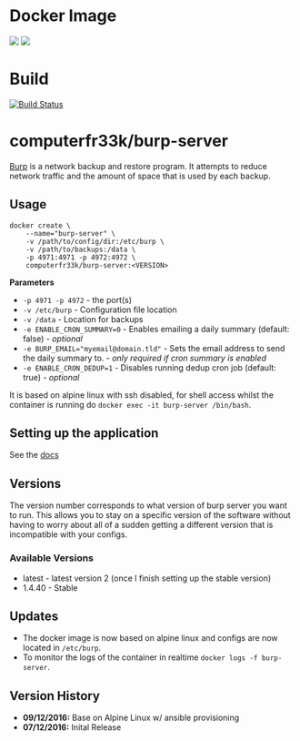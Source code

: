 # Docker Image

[![](https://images.microbadger.com/badges/image/computerfr33k/burp-server.svg)](http://microbadger.com/images/computerfr33k/burp-server "Get your own image badge on microbadger.com")
[![](https://images.microbadger.com/badges/version/computerfr33k/burp-server.svg)](http://microbadger.com/images/computerfr33k/burp-server "Get your own version badge on microbadger.com")

# Build

[![Build Status](https://travis-ci.org/computerfr33k/docker-burp-backup-server.svg?branch=master)](https://travis-ci.org/computerfr33k/docker-burp-backup-server)

# computerfr33k/burp-server

[Burp](http://burp.grke.org/) is a network backup and restore program. It attempts to reduce network traffic and the amount of space that is used by each backup.

## Usage

```
docker create \
    --name="burp-server" \
    -v /path/to/config/dir:/etc/burp \
    -v /path/to/backups:/data \
    -p 4971:4971 -p 4972:4972 \
    computerfr33k/burp-server:<VERSION>
```

**Parameters**

* `-p 4971 -p 4972` - the port(s)
* `-v /etc/burp` - Configuration file location
* `-v /data` - Location for backups
* `-e ENABLE_CRON_SUMMARY=0` - Enables emailing a daily summary (default: false) - *optional*
* `-e BURP_EMAIL="myemail@domain.tld"` - Sets the email address to send the daily summary to. - *only required if cron summary is enabled*
* `-e ENABLE_CRON_DEDUP=1` - Disables running dedup cron job (default: true) - *optional*

It is based on alpine linux with ssh disabled, for shell access whilst the container is running do `docker exec -it burp-server /bin/bash`.

## Setting up the application

See the [docs](http://burp.grke.org/docs.html)

## Versions

The version number corresponds to what version of burp server you want to run. This allows you to stay on a specific version of the software without having to worry about all of a sudden getting a different version that is incompatible with your configs.

### Available Versions

* latest - latest version 2 (once I finish setting up the stable version)
* 1.4.40 - Stable

## Updates

* The docker image is now based on alpine linux and configs are now located in `/etc/burp`.
* To monitor the logs of the container in realtime `docker logs -f burp-server`.

## Version History

+ **09/12/2016:** Base on Alpine Linux w/ ansible provisioning
+ **07/12/2016:** Inital Release
